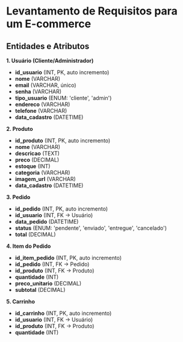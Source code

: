 # Levantamento de Requisitos para um E-commerce

## Entidades e Atributos

**1. Usuário (Cliente/Administrador)**
  * **id_usuario** (INT, PK, auto incremento)
  * **nome** (VARCHAR)
  * **email** (VARCHAR, único)
  * **senha** (VARCHAR)
  * **tipo_usuario** (ENUM: 'cliente', 'admin')
  * **endereco** (VARCHAR)
  * **telefone** (VARCHAR)
  * **data_cadastro** (DATETIME)

**2. Produto**
  * **id_produto** (INT, PK, auto incremento)
  * **nome** (VARCHAR)
  * **descricao** (TEXT)
  * **preco** (DECIMAL)
  * **estoque** (INT)
  * **categoria** (VARCHAR)
  * **imagem_url** (VARCHAR)
  * **data_cadastro** (DATETIME)

**3. Pedido**
  * **id_pedido** (INT, PK, auto incremento)
  * **id_usuario** (INT, FK → Usuário)
  * **data_pedido** (DATETIME)
  * **status** (ENUM: 'pendente', 'enviado', 'entregue', 'cancelado')
  * **total** (DECIMAL)

**4. Item do Pedido**
  * **id_item_pedido** (INT, PK, auto incremento)
  * **id_pedido** (INT, FK → Pedido)
  * **id_produto** (INT, FK → Produto)
  * **quantidade** (INT)
  * **preco_unitario** (DECIMAL)
  * **subtotal** (DECIMAL)

**5. Carrinho**
  * **id_carrinho** (INT, PK, auto incremento)
  * **id_usuario** (INT, FK → Usuário)
  * **id_produto** (INT, FK → Produto)
  * **quantidade** (INT) 
